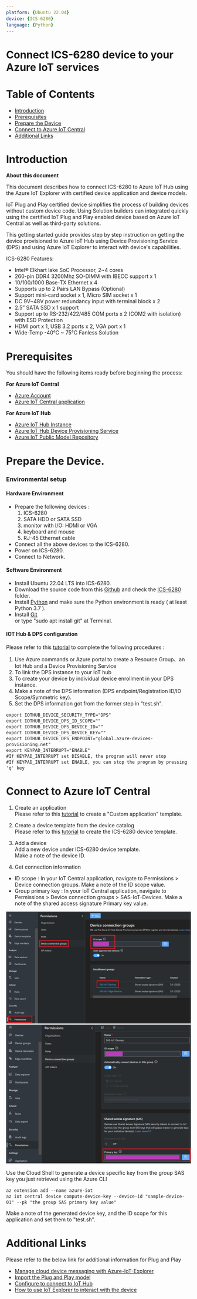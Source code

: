```yaml
---
platform: {Ubuntu 22.04}
device: {ICS-6280}
language: {Python}
---
```


Connect ICS-6280 device to your Azure IoT services
===

<!-- --- -->
# Table of Contents

-   [Introduction](#introduction)
-   [Prerequisites](#prerequisites)
-   [Prepare the Device](#prepare-the-device)
-   [Connect to Azure IoT Central](#connect-to-azure-iot-central)
-   [Additional Links](#additional-links)

<a name="Introduction"></a>

# Introduction 

**About this document**

This document describes how to connect ICS-6280 to Azure IoT Hub using the Azure IoT Explorer with certified device application and device models.

IoT Plug and Play certified device simplifies the process of building devices without custom device code. Using Solution builders can integrated quickly using the certified IoT Plug and Play enabled device based on Azure IoT Central as well as third-party solutions.

This getting started guide provides step by step instruction on getting the device provisioned to Azure IoT Hub using Device Provisioning Service (DPS) and using Azure IoT Explorer to interact with device's capabilities.

ICS-6280 Features:
-   Intel® Elkhart lake SoC Processor, 2~4 cores
-   260-pin DDR4 3200Mhz SO-DIMM with IBECC support x 1
-   10/100/1000 Base-TX Ethernet x 4
-   Supports up to 2 Pairs LAN Bypass (Optional)
-   Support mini-card socket x 1, Micro SIM socket x 1
-   DC 9V~48V power redundancy input with terminal block x 2
-   2.5” SATA SSD x 1 support
-   Support up to RS-232/422/485 COM ports x 2 (COM2 with isolation) with ESD Protection
-   HDMI port x 1, USB 3.2 ports x 2, VGA port x 1
-   Wide-Temp -40°C ~ 75°C Fanless Solution

<div style="page-break-after: always"></div>

<a name="Prerequisites"></a>
# Prerequisites

You should have the following items ready before beginning the process:

**For Azure IoT Central**
-   [Azure Account](https://portal.azure.com)
-   [Azure IoT Central application](https://apps.azureiotcentral.com/)


**For Azure IoT Hub**
-   [Azure IoT Hub Instance](https://docs.microsoft.com/en-us/azure/iot-hub/about-iot-hub)
-   [Azure IoT Hub Device Provisioning Service](https://docs.microsoft.com/en-us/azure/iot-dps/quick-setup-auto-provision)
-   [Azure IoT Public Model Repository](https://docs.microsoft.com/en-us/azure/iot-pnp/concepts-model-repository)

<a name="preparethedevice"></a>
# Prepare the Device.

### Environmental setup

#### Hardware Environment

-	Prepare the following devices :
	1.	ICS-6280
	2.	SATA HDD or SATA SSD
	3.	monitor with I/O: HDMI or VGA
	4.	keyboard and mouse
	5.	RJ-45 Ethernet cable
-	Connect all the above devices to the ICS-6280.
-	Power on ICS-6280.
-	Connect to Network.

#### Software Environment

-	Install Ubuntu 22.04 LTS into ICS-6280.
-	Download the source code from this [Github](https://github.com/aaeonnsd/AzureCertification) and check the [ICS-6280](https://github.com/aaeonnsd/AzureCertification/tree/main/ICS-6280) folder.
-	Install [Python](https://www.python.org/downloads/) and make sure the Python environment is ready ( at least Python 3.7 ).
-	Install [Git](https://git-scm.com/) \
	or type "sudo apt install git" at Terminal.

<div style="page-break-after: always"></div>

#### IOT Hub & DPS configuration
Please refer to this [tutorial](https://docs.microsoft.com/en-us/azure/iot-pnp/set-up-environment) to complete the following procedures :
1.	Use Azure commands or Azure portal to create a Resource Group、an Iot Hub
and a Device Provisioning Service
2.	To link the DPS instance to your IoT hub
3.	To create your device by individual device enrollment in your DPS instance.
4.	Make a note of the DPS information (DPS endpoint/Registration ID/ID
Scope/Symmetric key).
5.	Set the DPS information got from the former step in "test.sh".

```Shell
export IOTHUB_DEVICE_SECURITY_TYPE="DPS"
export IOTHUB_DEVICE_DPS_ID_SCOPE=""
export IOTHUB_DEVICE_DPS_DEVICE_ID=""
export IOTHUB_DEVICE_DPS_DEVICE_KEY=""
export IOTHUB_DEVICE_DPS_ENDPOINT="global.azure-devices-provisioning.net"
export KEYPAD_INTERRUPT="ENABLE"
#If KEYPAD_INTERRUPT set DISABLE, the program will never stop
#If KEYPAD_INTERRUPT set ENABLE, you can stop the program by pressing 'q' key
```

<a name="ConnecttoCentral"></a>
# Connect to Azure IoT Central

1.  Create an application \
Please refer to this [tutorial](https://docs.microsoft.com/en-us/azure/iot-central/core/quick-deploy-iot-central) to create a "Custom application" template.

2.  Create a device template from the device catalog \
Please refer to this [tutorial](https://docs.microsoft.com/en-us/azure/iot-central/core/howto-set-up-template#create-a-device-template-from-the-device-catalog) to create the ICS-6280 device template.

3.  Add a device \
Add a new device under ICS-6280 device template. \
Make a note of the device ID.

4.  Get connection information
- ID scope : In your IoT Central application, navigate to Permissions > Device connection groups. Make a note of the ID scope value.
- Group primary key : In your IoT Central application, navigate to Permissions > Device connection groups > SAS-IoT-Devices. Make a note of the shared access signature Primary key value.

<!-- # hi -->
![image](iot_central_1.png)
![image](iot_central_2.png)
<!-- <center>
<img src="iot_central_1.png" alt="" style="float: middle; width:80%; height:80%; "/>
<img src="iot_central_2.png" alt="" style="width:80%; height:80%; "/>
</center> -->

Use the Cloud Shell to generate a device specific key from the group SAS key you just retrieved using the Azure CLI

<div style="page-break-after: always"></div>

```Shell
az extension add --name azure-iot
az iot central device compute-device-key --device-id "sample-device-01" --pk "the group SAS primary key value"
```

Make a note of the generated device key, and the ID scope for this application and set them to "test.sh".

<a name="AdditionalLinks"></a>
# Additional Links

Please refer to the below link for additional information for Plug and Play 

-   [Manage cloud device messaging with Azure-IoT-Explorer](https://github.com/Azure/azure-iot-explorer/releases)
-   [Import the Plug and Play model](https://docs.microsoft.com/en-us/azure/iot-pnp/concepts-model-repository)
-   [Configure to connect to IoT Hub](https://docs.microsoft.com/en-us/azure/iot-pnp/quickstart-connect-device-c)
-   [How to use IoT Explorer to interact with the device ](https://docs.microsoft.com/en-us/azure/iot-pnp/howto-use-iot-explorer#install-azure-iot-explorer)   
